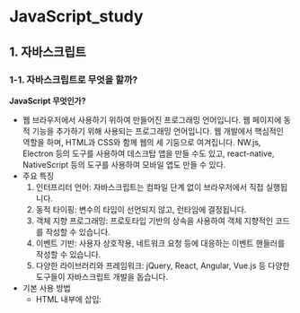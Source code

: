 # JavaScript_study
## 1. 자바스크립트
### 1-1. 자바스크립트로 무엇을 할까?
**JavaScript 무엇인가?**
- 웹 브라우저에서 사용하기 위하여 만들어진 프로그래밍 언어입니다. 웹 페이지에 동적 기능을 추가하기 위해 사용되는 프로그래밍 언어입니다. 웹 개발에서 핵심적인 역할을 하며, HTML과 CSS와 함께 웹의 세 기둥으로 여겨집니다. NW.js, Electron 등의 도구를 사용하여 데스크탑 앱을 만들 수도 있고, react-native, NativeScript 등의 도구를 사용하여 모바일 앱도 만들 수 있다.
- 주요 특징
    1. 인터프리터 언어: 자바스크립트는 컴파일 단계 없이 브라우저에서 직접 실행됩니다.
    2. 동적 타이핑: 변수의 타입이 선언되지 않고, 런타임에 결정됩니다.
    3. 객체 지향 프로그래밍: 프로토타입 기반의 상속을 사용하여 객체 지향적인 코드를 작성할 수 있습니다.
    4. 이벤트 기반: 사용자 상호작용, 네트워크 요청 등에 대응하는 이벤트 핸들러를 작성할 수 있습니다.
    5. 다양한 라이브러리와 프레임워크: jQuery, React, Angular, Vue.js 등 다양한 도구들이 자바스크립트 개발을 돕습니다.
- 기본 사용 방법
    - HTML 내부에 삽입: <script> 태그를 사용해 HTML 문서 내에 직접 작성할 수 있습니다.
    - 외부 스크립트 파일: 별도의 .js 파일로 작성하고 HTML에서 불러올 수 있습니다.
- 주요 개념
    - 변수와 데이터 타입: let, const, var를 사용해 변수를 선언합니다. 기본 데이터 타입에는 숫자, 문자열, 불리언, 객체 등이 있습니다.
    - 함수: 기능을 수행하는 코드 블록으로, function 키워드를 사용해 정의합니다.
    - DOM 조작: Document Object Model을 사용해 HTML 요소를 동적으로 조작할 수 있습니다.
    - 이벤트 처리: 클릭, 마우스 이동, 키보드 입력 등의 사용자 동작에 반응하도록 이벤트 리스너를 추가할 수 있습니다.
  
#### 웹의 요소르 제어
- HTML이나 CSS와 함꼐 사용해서 웹의 요소를 움직이거나 포토 갤러리를 펼쳐 놓는 것처럼 웹 사이트 UI부분에 많이 활용한다.
    - 웹 사이트 UI(user interface)란 메뉴, 택스트, 팝업 창 등 사용자가 사이트를 폄리하게 둘러볼 수 있도록 만드는 모든 디자인 요소
  
#### 웹 애플리케이션을 만든다.
과거 웹은 단순히 정보를 나열하고 검색했다면, 최근 웹은 사용자와 실시간으로 정보를 주고, 받으며 마치 애플리케이션처럼 동작한다. 웹 브라우저에서 문서도 작성할 수 있고 그림을 그릴 수도 있으며 게임도 할 수 있다.
  
#### 다양한 라이브러리를 사용할 수 있다.
웹 애플리케이션을 개발할 때 사용하는 리액트, 앵귤러, 뷰 같은 프레임워크도 있고, 그래픽 활용을 위한 D3.js나 DOM을 쉽게 조작할 수 있게 해주는 제이쿼리 같은 라이브러리도 있다.  
  
#### 서버 개발을 할 수 있다.
Node.js는 프런트엔드 개발에서 사용하던 자바스크립트를 백엔드 개발에서 사용할 수 있도록 만든 프레임워크이다. 흔히 백엔드 개발 언어라고 하면 PHP, 자바, 닷넷을 생각하지만 이제는 자바스크립트만 알아도 서버 개발까지 영역을 확대할 수 있다.
  
  
### 1-2. 웹 브라우저가 자바스크립트를 만났을 때
#### 웹 문서 안에 script 태그로 자바스크립트 작성
script 태그 : 짧은 자바스크립트 소스 코드 경우 웹문서에 script 태그 사이에 자바스크립트 소스를 작성할 수 있다.
- 웹 문서 안의 어디든 위치할 수 있고 삽입된 위치 그 자리에서 바로 스크립트가 실행
  
#### 외부 스크립트 파일로 연결해서 자바스크립트 작성하기
css와 마찬가지로 자바스크립트 소스도 따로 파일로 저정한 후 문서에 연결해서 사용할 수 있다.
```css
<script src="외부 스크립트 파일 경로"></script>
```
이용해 외부의 스크립트를 연결할 수 있다.
  

### 1-3. 자바스크립트 용어와 기본 입출력 방법
#### 식과 문
- 식 expression : 표현식이라고도 하는데, 연산뿐만 아니라 실제 값도, 함수를 실행하는 것도 식이다.
- 문 statement : 문은 명령으로 문의 끝에는 세미콜론(;)을 붙여서 구분한다.
  
#### 간단한 입출력 방법
- 알림 창 출력
    - 알림 창 alert은  가장 많이 사용하는 간단한 대화 상자이다.
    ```javascript
    alert(메시지)
    ```
    - 단순히 메시지를 보여 주는 기능
    - 괄호 안에 따옴표(" "또는 ' ')
- 확인 창 출력
    - confirm 확인 창 : "확인"이나 "취소" 버튼 중에서 직접 클릭할 수 있다.
    ```javascript
    confirm(메시지)
    ```
- 프롬프트 창에서 입력받기
    - 프롬프트 창 prompt : 텍스트 필드가 있는 작은 창이다. 텍스트 필드 안에 간단한 메시지를 입력할 수 있으며 그 내용을 가져와 프로그램에서 사용할 수 있다.
    ```javascript
    prompt(메시지) 또는 prompt(메시지, 기본값)
    ```
- 웹 브라우저 화면에 출력을 담당하는 document.write() 문
    - document.write() : 단순히 브라우저 화면에서 결괏값을 확인하는 용도로 사용한다.
    - 웹 문서(document)에서 괄호 안의 내용을 표시(write)하는 명령문 
    - 괄호 안에 실제 웹 브아우저 화면에 표시할 내용이나 어떤 결괏값이 저정된 변수를 넣고 큰따옴표("")나 작은 따옴표('') 사이에 입력한 내용은 웹 브라우저 화면에 그대로 표시된다.
    - "+" 연결 연산자 : 내용과 변수를 연결
- 콘솔 창에 출력하는 console.log() 문
    - console.log() : 괄호 안의 내용을 콘솔 창에 표시한다. 콘솔 창은 웹 브라우저의 개발자 도구 창에 포함되어 있는 공간이다. 콘솔 창에서 소스 코드의 오류를 발견하거나 변숫값을 확인할 수 있다.

### 1-4. 자바스크립트 스타일 가이드
코딩은 읽기 쉽고 오류를 줄일 수 있도록 코드를 작성하는 것이 중요하다. 코드 작성하고 효율적으로 유지하려면 몇 가지 코딩 규칙을 지켜야 한다.
#### 코딩 규칙이 왜 필요할까?
자스크립트 코딩 교칙은 스타일 가이드나 코딩 컨벤션, 코딩 스타일, 표준 스타일이라고 한다.
- 자스크립트는 웹 문서에 동적인 효과를 주기 위해 출발한 언어로 다른 프로그래밍 언어에 비해 데이터 유형이 유연해서 곳곳에 사용자가 주의를 기울이지 않으면 오류가 발생한다.
- 오픈소스에 기여하거나 누군가와 공유할 소스라면 코드를 더욱 깔끔하게 작성해야한다. 소스코드의 오류도 줄이고 일관성이 생겨야 읽기가 쉬워진다.
- 애플리케이션은 유지 보수할 때도 수월하고 비용도 휠씬 줄어든다.
  
#### 자바스크립트 스타일 가이드
- 회사 자체적으로 만들수도 있지만 보통은 구글이나 에어비앤비 기준으로 작성함
- 구글(https://google.github.io/styleguide/jsguide.html)
- 에비앤비(https://airbnb.io/javascript/)
  
#### 자바스크립트 소스를 작성할 때 지켜야 할 규칙
1. 코드를 보기 좋게 들여쓰기한다.
    - 들여쓰기는 소스 간ㅢ 포함 관계를 알아보기 쉽게 해준다.
    - 공백을 2칸이나 4칸인 들여쓰기를 권장한다.
2. 세미콜론으로 문장을 구분한다.
    - 세미콜론(;)은 문장의 끝을 나타내며 문장과 문장을 구분하는 역할도 한다.
    - 문장을 명확하게 표시해 주면 소스를 디버깅하기 쉽다.
    - 한 줄에 한 문장만 작성하는 것이 가독성이 좋다.
    ```javascript
    // 권장하지 않음
    var n = 10

    // 권장함
    var n = 10;

    // 권장하지 않음
    var n =10; var sum = 0;
    ```
3. 공백을 넣어 읽기 쉽게 작성한다.
    - 예약어나 연산자, 값 사이에는 공백을 넣어서 소스 코드를 읽기 쉽게 작성한다.
    - 공백이 없어도 자바스크립트는 잘 실행되지만, 개발자가 소스 코드를 읽거나 디버깅을 할 때는 공백이 있어야 가독성이 좋다.
    ```javascript
    // 권장하지 않음
    var num=2;
    var sum=num+10;

    // 권장함
    var num = 2;
    var sum = num + 10;
    ```
4. 소스 코를 잘 설명하는 주석을 작성한다.
    - 프로그래밍의 주석comment은 소스 코드를 살펴보기 위해 꼭 필요한 요소
    1. 한 줄 주석 : "//" 붙이고 내용을 작성
    2. 여러 줄 주석 : "/*" 시작해서 내용을 작성 후 "*/" 끝내면 된다.
5. 식별자는 정해진 규칙을 지켜 작성한다.
    - 식별자identifier : 개발자가 자바스크립트의 변수, 함수, 속성 등을 구별하려고 이름 붙인 특정 단어를 의미한다.
    ```javascript
    var name = prmpt("이름을 입력하시오 : ")
    // name == 식별자
    ```
    - 첫 글자는 반드시 영문자나 언더스코어(_), 또는 달러 기호($)
    - 두 단어 이상이 모여 하나의 식별자를 만들 경우 하이픈(-), 언더스코어(_)로 연결
6. 예약어는 식별자로 사용할 수 없다.
    - 예약어keywed : 식별자로 사용할 수 없도록 자바스크립트에 미리 정해 놓은 단어
  
  
## 2. 자바스크립트 기본 문법
### 2-1. 변수
#### 변수란?
- 변수 variable : 프로그램을 실행하는 동안 값이 여러 번 달라질 수 있는 데이터를 가리킨다.
- 상수 constant : 값을 한번 지정하면 바뀌지 않는 데이터
  
#### 변수 선언의 규칙
1. 변수 이름은 영어 문자와 언더스코어(_), 숫자로 사용한다.
    - 첫 글자는 영어 대소 문자, 언더스코어(_)만 사용
    - 숫자, 띄어쓰기는 첫 글자로 올 수 없다.
2. 자바스크립트는 영어 대소 문자를 구별하며 예약어는 변수 이름으로 쓸 수 없다.
3. 여러 단어를 연결한 변수 이름은 중간에 대문자를 섞어 쓴다.
    - 한 단어로 이루어진 변수 이름은 모두 소문자 사용
    - 두 단어 이상인 경우 새로운 단어는 대문자로 시작해 구분한다.
    - 낙타 표기법 Camel case
4. 변수 이름은 의미 있게 작성한다.
    - 프로그래밍할 때는 변수를 수십 개 사용하므로 각 변수의 역할을 일일이 기억하기가 쉽지 않다. 그래서 변수 이름만 보고도 대충 어떤 값인지 추측할 수 있도록 하는 것이 좋다.
  
#### 변수 선언
```javascript
var 변수명
```
- var : 자바스크립트에서 변수 선언을 할 때 사용한다.
- 값 활당 : "=" 로 변수에 값을 저장할 수 있다.
  
  
### 2-2. 자료형
#### 자료형이란?
자료형 data type : 데이터 유형, 데이터 타입, 데이터형이라고도 한다.
자바스크립트의 자료형 : 기본 유형(숫자형, 문자열, 논리형), 복합 유형(배열, 객체), 특수 유형(undefined, null)
- 숫자형 number : 따움표 없이 숫자로만 표기
    - 정수 : 소수점 없는 숫자
    - 실수 : 소수점 있는 숫자
- 문자열 string : 작은따움표나 큰따옴표로 묶어서 나타냄, 숫자를 따움표로 묶으면 문자로 인식
- 논리형 boolean : 참(ture)과 거짓(false) 두가지, 소문자로만 표기
- 배열 : 하나의 변수에 여러 개의 값을 저장
    - 대괄호([])로 묶으면 배열을 선언할 수 있다.
    ```javascript
    배열명["값1", "값2", "값3", ...]
    ```
    - 각 배열은 인덱스 Index 번호가 있으면 0부터 시작한다.
- 객체 : 함수와 속성을 함께 포함
- undefined : 자료형이 지정되지 않았을 때의 상태
    - 변수를 선언하고 값을 할당하지 않았을 때의 상태
- null : 값이 유효하지 않을 때의 상태
    - 변수에 할당된 값이 유효하지 않다는 의미
  
### 2-3. 연산자
#### 산술연산자
산술 연산자 : 수학 계산을 할 때 사용하는 연산자
- 종류
    - "+" ; 두 피연산자의 값을 더함
    - "-" : 첫 번째 피연산자 값에서 두 번째 피연산자 값을 뺍니다.
    - "*" : 두 피연산자의 값을 곱함
    - "/" : 첫 번째 피연산자 값을 두 번째 피연산자 값으로 나눔
    - "%" : 첫 번째 피연산자 값을 두 번째 피연산자 값으로 나눈 나머지
    - "++" : 피연산자를 1 증가
        "a++" : 연산식을 먼저 수행 후 1을 더함
        "++a" : 1을 증가 시킨 후 연산식을 수행함
    - "--" : 피연산자를 1 감소
  
#### 할당 연산자
할당 연산자 assignment operator : 연산자(또는 연산식) 오른쪽의 실행 결과를 왼쪽 변수에 할당하는 연산자로 대입 연산자라고도 한다. 변수에 값을 할당하거나 연산식의 결과를 변수에 저장할 때 할당 연산자를 사용한다.
- 종류
    - "=" : 연산자 오른쪽의 값을 왼쪽 변수에 할당
    - "+=" : y = y + x 의미
    - "-=" : y = y - x 의미
    - "*=" : y = y * x 의미
    - "/=" : y = y / x 의미
    - "%=" : y = y % x 의미
  
#### 연결 연산자
연결 연산자 : 둘 이상의 문자열을 합쳐서 하나의 문자열로 만드는 연산자이다.
- "+" 기호를 사용한다.
- 연결 연산자는 문자열끼리 연결한다고 해서 문자열 연산자라고 한다.
  
#### 비교 연산자
비교 연산자 comparison operators : 피연산자 2개의 값을 비교해서 참이나 거짓으로 결괏값을 반환한다.
- 종류
```javascript
    ==  // 서로 같으면 True
    === // 피연산자도 같고 자료형도 같으면 True
    !=  // 피연산자가 서로 같지 않으면 True
    !== // 피연산자가 같지 않거나 자료형이 같지 않으면 True
    <  //왼쪽 피연산자가 오른쪽 피연산자보다 작으면 true
    <= //왼쪽 피연산자가 오른쪽 피연산자보다 작거나 같으면 true 
    > // 왼쪽 피연산자가 오른쪽 피연산자보다 크면 true
    > // 왼쪽 피연산자가 오른쪽 피연산자보다 크거나 같으면 true
```
- ==,!= 연산자와 ===,!== 연산자
    - ==, != : 피연산자의 자료형을 자동으로 변환해서 비교
    ```javascript
    3 == "3" //true
    3 != "3" //fales
    ```
    - ===, !== : 피연산자의 자료형을 자동으로 변환하지 않는다.
    ```javascript
    3 === "3" //fales
    3 !== "3" //true
    ```
- 문자열 비교
    - 비교 연산자는 숫자뿐만 아니라 문자열도 서로 비교할 수 있다.
    - 문자열에 있는 문자들의 아스키값을 비교해서 결정한다.
    ```javascript
    "A" > "B" // 65 > 66 -> fales
    "java" > "Java" // true 소문자 > 대문자
    ```
  
#### 논리 연산자
논리 연산자 boolean 연산자 : true, false를 처리하는 연산자
- 종류
    - OR ( || ) : 피연산자 중 하나만 true여도 true
    - AND ( && ) : 피연산자 모두 true이면 true
    - NOT ( ! ) : 피연산자의 반댓값을 지정
  
  
### 2-4. 조건문
#### if 문과 if~else 문
- if 문 : 괄호 안의 조건을 체크해서 결괏값이 true면 if 문 다음에 오는 명령을 실행하고 false면 아무것도 하지 않는다.
    ```javascript
    if(조건) {
        true 시 실행할 명령
    }
    ```
- if ~ else 문 : 괄호 안의 조건을 체크해서 결괏값이 true면 if 문 다음에 오는 명령을 실행하고, false면 else 다음에 오는 명령을 실행한다.
    ```javascript
    if(조건) {
        true 시 실행할 명령
    } else {
        fales 시 실행할 명령
    }
    ```
  
#### 조건 연산자로 조건 체크하기
만약 조건이 하나이고 true일 때와 false일 때 실행할 명령이 각각 하나뿐이라면 if~else 문 대신 조건 연산자를 사용할는 것이 간단하다. 
```javascript
(조건) ? true일 때 실행할 명령 : false일 때 실행할 명령
```
  
#### 논리 연산자로 조건 체크하기
조건을 2개 이상 체크할 경우에는 논리 연산자를 사용해 조건식을 만든다.
- OR 연산자
    - "||" 사용
    - 피연산자 2개 중에서 true가 하나라도 있으면 결괐값은 true
    - 연산값    
        - false || false = false
        - false || true = true
        - true || false = true
        - true || true = true
    - 첫 조건이 true 이면 무조건 true 이기 때문에 첫 조건을 true 가 될 확률이 높은 조건은 먼저 작성한다.
- AND 연산자
    - "&&" 사용
    - 피연산자 2개 모두 true 이면 결괏값은 true
    - 연산값
        - false && false = false
        - false && true = false
        - true && false = false
        - true && true = true
    - 첫 조건이 false 이면 무조건 false 이기 때문에 첫 조건을 false 가 될 확률이 높은 조건은 먼저 작성한다.
- NOT 연산자
    - "!" 사용
    - 연산값
        - false = true
        - true = false
    ```javascript
    if(변수 !== null) { 실행할 명령 } // 입력값이 null이 아니면 if 문을 실행
    ```
  
#### switch 문
switch 문 : 조건을 체크한 후 case 문을 사용하여 명령을 처리할 수 있다.
- if~else 문을 여러 개 사용할는 경우 사용한다.
- 기본형
    ```javascript
    switch(조건)
    {
        case 값1: 명령1
            break
        case 값2: 명령2
            break
        ...
        default: 명령n
    }
    ```
- default : switch 문의 마지막에 작성하며 break 문을 쓰지 않는다.

#### prompt() 문 과 parselnt() 함수
- prompt() 로 받은 값은 기본적으로 문자열로 저장된다.
- 산술 연산시 자동으로 숫자형으로 변환되지만 예상하지 못한 문제가 발생할 수 있다.
- parselnt() 함수 : 괄호 안의 값을 정수로 변환
  
  
### 2-5. 반복문
#### 반복문
반복문은 어떤 동작을 여러 번 실행할 때 사용한다. 불필요한 명령을 여러 번 복잡하게 쓰지 않고 반복문 하나로 간단하게 코드를 작성할 수 있다.
  
#### for 문
- for 문 : 자바스크립트에서 가장 많이 사용하는 반복문이다. for 문은 값이 일정하게 커지면서 명령을 반복하여 실행할 때 사용한다.
    ```javascript
    for(초깃값; 조건; 증가식) {
        실행할 명령
    }
    ```
    - 초깃값 : 카운터 변수를 초기화, 초깃값은 0이나 1부터 시작
    - 조건 : 명령을 반복하기 위해 조건을 체크, 이 조건을 만족해야 그다음에 오는 명령을 실행
    - 증가식 : 명령을 반복한 후 실행, 보통 카운터 변수를 1 증가시키는 용도로 사용
- 중첩 for 문 : for 문 안에 다른 for 문을 넣어 사용하는 것
    ```javascript
    for(초깃값1; 조건1; 증가식1) {
        for(초깃값2; 조건2; 증가식2) {
            실행할 명령
            }
        }
    ```
#### while 문과 do~while 문
- while 문 : 조건이 true인 동안 명령을 반복한다.
    ```javascript
    while(조건) {
        실행할 명령
    }
    ```
- do~while 문 : 조건이 맨 뒤에 붙는다. do 문은 일단 명령을 한번 실행한 후 while 문에서 조건을 체크한다. 그러므로 조건이 false라도 최소한 한 번은 실행한다.
    ```javascript
    do {
        실행할 명령
    }  while(조건)
    ```
  
#### break 문과 continue 문
반복문은 지정한 횟수만큼 명령을 반복할 때 사용한다. 하지만 특정 조건에서 반복문을 멈추어야 하거나, 반복문 중간에서 앞으로 되돌아가야 할 경우가 있다. 이때 break 문과 continue 문 사용한다.
- break 문
    - 반복문에서 조건의 역할은 명령이 조건에 맞는지 체크하고 명령을 반복한다. 또한 조건 안에는 종료 조건도 포함되어 있다.
- continue 문
    - 주어진 조건에 해당하는 값을 만나면 해당 반복문을 건너뜁니다. 그리고 반복문의 맨 앞으로 되돌아가 다음 과정으로 넘어가도록 한다.
      
  
## 3. 함수와 이벤트
### 3-1. 함수
함수 function : 단순히 동작 하나만 실행되는 게 아니라 여러 가지 동작이 연결되게 몪은은 명령
- 장점 :
    - 시작과 끝을 명확하게 구별가능
    - 묶은 기능으로 어디서든 같은 이름으로 명령을 실행할 수 있다.
- 개발자는 자신이 필요한 명령을 직접 함수로 만들어서 사용할 수 있다.,
  
#### 함수 선언 및 호출
함수를 사용하는 가장 기본적인 방법은 함수를 만들 때 이름을 붙이고 필요할 때마다 함수 이름을 사용해 실행하는 것이다.
```javascript
// 함수 선언 : 함수를 정의, 원하는 함수를 만드는 과정
function 함수명() {
    명령
}

// 함수 호출 : 함수를 실행, 원하는 함수를 이름으로 해당 기능을 사용
함수명() 또는 함수명(변수)
```
- function 함수 : 함수를 선언할 때 사용하는 예약어로 함수명과 그 함수가 실행할 명령어를 중괄호 안에 작성한다.
- 소스 해석을 위해 선언한 함수들은 모아둔다.
- 함수 선언과 호출의 순서 : 자바스크립트는 함수 선언과 호출의 순서가 흐름에 영향을 주지 않는다. 그렇기에 앞부분이나 뒷부분에 따로 모아 놓고 호출한다.
  
  
### 3-2. var를 사용한 변수의 특징
#### 스코프
변수가 어디까지 유효한지 범위를 가리키는 영역은 함수에서 사용할 때 주의해야 한다.
- 스코프 scope : 변수를 선언하고 사용할 때 변수가 적용되는 범위
- 지역 변수 local variable : 한 함수 안에서만 사용할 수 있는 변수
    - 선언한 함수 안에서 선언한 변수
- 전역 변수 global variable : 스크립트 소스 전체에서 사용할 수 있는 변수
    - 함수안에서 var 예약어를 사용하지 않고 변수 선언을 하면 전역 변수 선언이 된다.
  
#### var와 호이스팅
- 호이스팅 hoistiong : '끌어올린다' 뜻으로 상황에 따라 변수의 선언과 할당을 분리해서 선언 부분을 스코프의 가장 위쪽으로 끌어올리는 것
    - 자바스크립트 해석기 interpreter는 함수 소스를 흝어보면서 var를 사용한 변수는 따로 기억한다. 즉, 변수를 실행하기 전이지만 '이런 변수가 있구나' 하고 기억해 두기 때문에 마치 선언한 것과 같은 효과가 있다.
  
#### 변수의 재선언과 재할당
var를 사용한 변수는 호이스팅 외에도 재선언과 재할당을 할 수 있다.
```javascript
function addNumber(num1, num2) {
    return num1 + num2;
}
// 30 선언
var sum = addNumber(10, 20);
console.log(sum);

// 50 재할당
sum = 50;
console.log(sum);

// 100 재선언
var sum = 100;
console.log(sum);
```
  
  
### 3-3. let와 const의 등장
var은 의도치 않은 전역 변수가 되거나 재할당과 재선언을 할 수 있다. 이는 자칫하면 예상하지 못한 오류가 발생할 수 있다. 이에 let과 const는 이를 보완한 예약어이다.
#### let
- let : 변수를 선언한 블록에서만 유효하고 블록을 벗어나면 사용할 수 없다.
    - 재할당은 가능하지만 재선언은 할 수 없는 변수
    - 호이스팅이 없는 변수
    - 지역 변수 사용 시 해당 지역에서만 사용할 수 있음
  
#### const
- const : 변수를 선언할 때 사용하는 예약어로 선언한 변수는 상수 변수 constant variable 이다. 상수는 프로그램 안에서 변하지 않는 값
    - 변하지 않는 값을 변수로 선언할 때 사용함
    - 블록 레벨의 스코어
    - 재선언, 재할당 둘다 불가능한 변수
  
#### 자바스크립트 변수
1. 글로벌 변수는 최소한으로 사용
    - 사용하기 편리 하지만, 예상하지 못한 곳에서 값이 변할 수 있는 가능성이 높음
    - 오류가 발생할 확률이 높음
2. var 변수는 함수의 시작 부분에서 선언
    - 내부에서 호이스팅이 생기므로 오류가 발생함
    - 함수 시작 부분에 선언하는 것이 변수를 확인하기도 쉽고 오류를 줄이는 방법이다.
3. for 문에서 카운터 변수를 사용할 때는 var 예약어를 사용하지 않는다.
    - for 문 안에서 만 사용할 카운터 변수는 그 블록 안에서 만 사용할 것이므로 var 하기도 하지만 var의 함수 레벨 스코프로 인해 오류가 발생 할 수 있다.
    - for 변수 사용 시
        - for 문 블록 밖에 선언
        - let를 사용해 블록 변수로 선언
4. ES6를 사용한다면 예약어 var보다 let를 사용하는 것이 좋다.
    - var은 재선언할 수 있으므로 실수로 같은 변수를 다시 언언하더라도 오류가 발생하지 않기에 이를 사전에 방지하기 위해 재선언 할 수 없는 let이 더 안전하다.
  
  
### 3-4. 재사용할 수 있는 함수
#### 매개변수, 인수, return
- 매개변수(Parameter)
    - 정의: 함수를 정의할 때 사용되는 변수입니다. 이 변수들은 함수가 호출될 때 받게 될 데이터의 형태를 정의합니다.
    - 용도: 함수의 입력을 정의하는 데 사용됩니다. 함수 내부에서, 매개변수는 함수가 호출될 때 전달되는 실제 값(인수)을 참조하는 변수로 작용합니다.
- 인수(Argument)
    - 정의: 함수를 호출할 때 함수에 전달되는 실제 값입니다.
    - 용도: 함수에 전달되어야 할 구체적인 값을 제공하는 데 사용됩니다. 함수는 이러한 인수를 받아 로직에 따라 처리합니다.
- 반환값(return)
    - 정의: 함수가 작업을 마친 후 그 결과를 호출한 곳으로 돌려주는 값입니다.
    - 용도: 함수의 실행 결과를 호출자에게 전달하는 데 사용됩니다. 함수는 특정 연산을 수행한 후 그 결과를 반환값으로 제공할 수 있습니다.
  

### 3-5. 함수 표현식
#### 익명 함수 
익명 함수 : 이름이 없는 함수를 말한다. 즉, 함수 선언 시 이름을 붙이지 않은 것
- 실행법 
    - 익명 함수는 함수 자체가 식이므로 함수를 변수에 할당할 수 있으며, 또한 다른 함수의 매개변수로 사용할 수도 있다.
  
#### 즉시 실행 함수
일반적으로 함수는 선언하고 필요할 때마다 호출해서 실행하는 방법을 많이 사용한다. 하지만 한 번만 실행하는 함수라면 함수를 정의하면서 동시에 실행할 수 있다. 바로 즉시 실행 함수이다.
- 즉시 실행 함수 : 함수를 실행하는 순간에 자바스크립트 해석에서 함수를 해석한다.
```javascript
//기본형 1
(function(){
    명령
}());

//기본형 2
(function(매개변수){
    명령
}(인수));
```
  
#### 화살표 함수
화살표 함수 : 화살표 표기법을 사용해 함수 선언을 좀 더 간단하게 작성하는 함수로 익명 함수에서만 사용할 수 있다.
```javascript
// 화살표 기본 함수
(매개변수) => { 함수 내용 }


// 매개변수가 없을 경우
const 변수 = function(){ 명령; }
// 화살표 함수
const 변수 = () => { 명령; }
// 중괄호 생략
const 변수 = () => 명령; 


// 매개변수가 1개인 경우
let 변수 = function(매개변수) { 명령; }
// 화살표 함수
let 변수 = 매개변수 => { 명령; }


// 매개변수가 2개인 이상인 경우
let 변수 = function(매개변수1, 매개변수2) { 명령; }
// 화살표 함수
let 변수 = (매개변수1, 매개변수2) =>  명령; 

```
  
  
### 3-6. 이벤트와 이벤트 처리기
#### 이벤트 알아보기
이벤트event는 사용자의 행동(예: 클릭, 키보드 입력, 마우스 이동 등)이나 브라우저의 특정 동작(예: 페이지 로딩 완료, 비디오 재생 종료 등)에 반응하여 실행되는 코드를 말합니다. 이벤트를 사용함으로써 웹 페이지나 애플리케이션에 동적인 상호작용을 추가할 수 있습니다.
- 이벤트는 주로 마우스나 키보드를 사용할 때, 웹 문서를 불러올 떄, 폼form에 내용을 입력할 때 발생
- 마우스 이벤트
    - 마우스를 이용해서 버튼이나 휠 번튼을 조작할 때 발생
    - 종류
        - click : 사용자가 HTML 요소를 클릭할 때 이벤트가 발생
        - dblclik : 사용자가 HTML 요소를 더블클릭할 때 이벤트가 발생
        - mousedown : 사용자가 요소 위에서 마우스 버튼을 눌렀을 때 이벤트 발생
        - mousemove : 사용자가 요소 위에서 포인터를 움직일 때 이벤트가 발생
        - mouseover : 마우스 포인터가 요소 위로 옮겨질 때 이벤트가 발생
        - mouseout : 마우스 포인터가 요소를 벗어날 때 이벤트가 발생
        - mousup : 사용자가 요소 위에 놓인 마우스 버튼에서 손을 뗄 때 이벤트가 발생
- 키보드 이벤트
    - 키보드 이벤트는 키보드에서 특정 키를 조작할 때 발생
    - 종류
        - keydown : 사용자가 키를 누르는 동안 이벤트가 발생
        - keypress : 사용자가 키를 눌렀을 때 이벤트가 발생
        - keyup : 사용자가 키에서 손을 뗄 때 이벤트가 발생
- 문서 로딩 이벤트
    - 서버에서 웹 문서를 가져오거나 문서를 위아래로 스크롤하는 등 웹 문서를 브라우저 창에 보여 주는 것과 관련된 이벤트
    - 종류
        - abort : 문서가 완전히 로딩되기 전에 불러오기를 멈췄을 때 이벤트가 발생
        - error : 문서 가 정확히 로딩되지 않았을 때 이벤트가 발생
        - load : 문서 로딩이 끝나면 이벤트가 발생
        - resize : 문서 화면 크기가 바뀌었을 때 이벤트가 발생
        - scroll : 문서 화면이 스크롤되었을 때 이벤트가 발생
        - unload : 문서에서 벗어날 때 이벤트가 발생
- 폼 이벤트
    - 폼은 로그인, 검색, 게시판, 설문 조사처럼 사용자가 입력하는 모든 요소를 가리킵니다.
    - 종류
        - blur : 폼 요소에 포커스를 잃었을 때 이벤트가 발생
        - change : 목록이나 체크 상태 등이 변경되면 이벤트가 발생
            - input, select, textarea 태그에서 사용
        - focus : 폼 요소에 포커스가 놓였을 때 이벤트가 발생
            - label, select,textarea, button 태그에서 사용
        - reset : 폼이 리셋되었을 떄 이벤트가 발생
        - submit : submit 번튼을 클릭했을 때 이벤트가 발생
  
#### 이벤트 처리
웹 문서에서 이벤트가 발생하면 처리하는 함수를 이벤트 처리기 또는 이벤트 핸들러event handler
- 이벤트 처리에 가장 기본적인 방법은 이벤트가 발생한 HTML 태그에 이벤트 처리기를 직접 연결하는 것
```javascript
<태그 on이벤트명 = "함수명">
```
  

### 3-7. DOM을 이용한 이벤트 처리기
DOM을 사용하여 자바스크립트에 HTML의 요소를 가져와서 이벤트 처리기를 연결한다.
```javascript
웹 요소.onclick = 함수;

// 방법 1 - 웹 요소를 변수로 지정 & 미리 만든 함수 사용
    var changeBttn = document.querySelector("#change");
    changeBttn.onclick = changeColor;
    
	function changeColor() {
        document.querySelector("p").style.color = "#f00";
        }

// 방법 2 - 웹 요소를 따로 변수로 만들지 않고 사용
    document.querySelector("#change").onclick = changeColor;

		function changeColor() {
      document.querySelector("p").style.color = "#f00";
    }

// 방법 3 - 직접 함수를 선언
    document.querySelector("#change").onclick = function() {
      document.querySelector("p").style.color = "#f00";
    };
```
## 4. 자바스크립트와 객체
## 5. 문서 객체 모델(DOM)